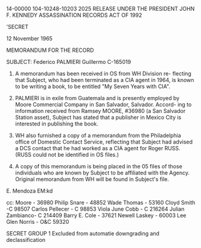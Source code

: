 14-00000
104-10248-10203
2025 RELEASE UNDER THE PRESIDENT JOHN F. KENNEDY ASSASSINATION RECORDS ACT OF 1992

'SECRET

12 November 1965

MEMORANDUM FOR THE RECORD

SUBJECT: Federico PALMIERI Guillermo
C-165019

1. A memorandum has been received in OS from WH Division re-
flecting that Subject, who had been terminated as a CIA agent in 1964,
is known to be writing a book, to be entitled "My Seven Years with CIA".

2. PALMIERI is in exile from Guatemala and is presently
employed by Moore Commercial Company in San Salvador, Salvador. Accord-
ing to information received from Ramsey MOORE, #36980 (a San Salvador
Station asset), Subject has stated that a publisher in Mexico City is
interested in publishing the book.

3. WH also furnished a copy of a memorandum from the Philadelphia
office of Domestic Contact Service, reflecting that Subject had advised
a DCS contact that he had worked as a CIA agent for Roger RUSS. (RUSS
could not be identified in OS files.)

4. A copy of this memorandum is being placed in the 05 files of
those individuals who are known by Subject to be affiliated with the
Agency. Original memorandum from WH will be found in Subject's file.

E. Mendoza
EM:kd

cc: Moore - 36980
Philip Snare - 48852
Wade Thomas - 53160
Cloyd Smith -C 98507
Carlos Pellecer - C 98853
Viola June Cobb - C 216264
Julian Zambianco- C 214409
Barry E. Cole - 37621
Newell Laskey - 60003
Lee Glen Norris - O&C 59320

SECRET
GROUP 1
Excluded from automatie
downgrading and
declassification
